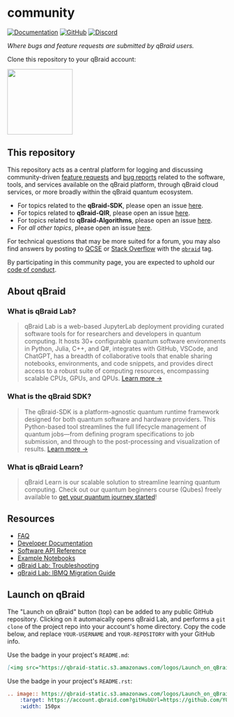 # community

[![Documentation](https://img.shields.io/badge/Documentation-DF0982)](https://docs.qbraid.com/)
[![GitHub](https://img.shields.io/badge/issue_tracking-github-blue?logo=github)](https://github.com/qBraid/community/issues)
[![Discord](https://img.shields.io/badge/Discord-%235865F2.svg?logo=discord&logoColor=white)](https://discord.gg/TPBU2sa8Et)

*Where bugs and feature requests are submitted by qBraid users.*

Clone this repository to your qBraid account:

[<img src="https://qbraid-static.s3.amazonaws.com/logos/Launch_on_qBraid_white.png" width="150">](https://account.qbraid.com?gitHubUrl=https://github.com/qBraid/community.git)

## This repository

This repository acts as a central platform for logging and discussing community-driven [feature requests](https://github.com/qBraid/community/issues/new?assignees=&labels=type%3A+feature+request&projects=&template=feature_request.yml) and [bug reports](https://github.com/qBraid/community/issues/new?assignees=&labels=type%3A+bug&projects=&template=bug_report.yml) related to the software, tools, and services available on the qBraid platform, through qBraid cloud services, or more broadly within the qBraid quantum ecosystem.

- For topics related to the **qBraid-SDK**, please open an issue [here](https://github.com/qBraid/qBraid/issues).
- For topics related to **qBraid-QIR**, please open an issue [here](https://github.com/qBraid/qbraid-qir).
- For topics related to **qBraid-Algorithms**, please open an issue [here](https://github.com/qBraid/qbraid-algorithms/issues).
- For *all other topics*, please open an issue [here](https://github.com/qBraid/community/issues).

For technical questions that may be more suited for a forum, you may also find answers by posting to [QCSE](https://quantumcomputing.stackexchange.com/) or [Stack Overflow](https://stackoverflow.com/) with the [`qbraid`](https://stackoverflow.com/questions/tagged/qbraid) tag.

By participating in this community page, you are expected to uphold our [code of conduct](CODE_OF_CONDUCT.md).

## About qBraid

### What is qBraid Lab?

> qBraid Lab is a web-based JupyterLab deployment providing curated software tools for for researchers and developers in quantum computing. It hosts 30+ configurable quantum software environments in Python, Julia, C++, and Q#, integrates with GitHub, VSCode, and ChatGPT, has a breadth of collaborative tools that enable sharing notebooks, environments, and code snippets, and provides direct access to a robust suite of computing resources, encompassing scalable CPUs, GPUs, and QPUs. [Learn more &rarr;](https://docs.qbraid.com/lab)

### What is the qBraid SDK?

> The qBraid-SDK is a platform-agnostic quantum runtime framework designed for both quantum software and hardware providers. This Python-based tool streamlines the full lifecycle management of quantum jobs—from defining program specifications to job submission, and through to the post-processing and visualization of results. [Learn more &rarr;](https://docs.qbraid.com/sdk)

### What is qBraid Learn?

> qBraid Learn is our scalable solution to streamline learning quantum computing. Check out our quantum beginners course (Qubes) freely available to [get your quantum journey started](https://qbook.qbraid.com/learn)!

## Resources

- [FAQ](FAQ.md)
- [Developer Documentation](https://docs.qbraid.com/)
- [Software API Reference](https://sdk.qbraid.com/)
- [Example Notebooks](https://github.com/qBraid/qbraid-lab-demo)
- [qBraid Lab: Troubleshooting](https://docs.qbraid.com/lab/user-guide/troubleshooting)
- [qBraid Lab: IBMQ Migration Guide](https://docs.qbraid.com/lab/user-guide/ibm-migration)

## Launch on qBraid

The "Launch on qBraid" button (top) can be added to any public GitHub repository. Clicking on it automaically opens qBraid Lab,
and performs a `git clone` of the project repo into your account's home directory. Copy the code below, and replace `YOUR-USERNAME` and `YOUR-REPOSITORY` with your GitHub info.

Use the badge in your project's `README.md`:

```markdown
[<img src="https://qbraid-static.s3.amazonaws.com/logos/Launch_on_qBraid_white.png" width="150">](https://account.qbraid.com?gitHubUrl=https://github.com/YOUR-USERNAME/YOUR-REPOSITORY.git)
```

Use the badge in your project's `README.rst`:

```rst
.. image:: https://qbraid-static.s3.amazonaws.com/logos/Launch_on_qBraid_white.png
    :target: https://account.qbraid.com?gitHubUrl=https://github.com/YOUR-USERNAME/YOUR-REPOSITORY.git
    :width: 150px
```
